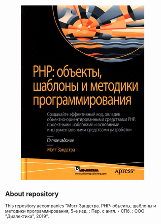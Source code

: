 <p align="center"><img src="icon.jpg" width="400"></p>

## About repository

This repository accompanies "Мэтт Зандстра. PHP: объекты, шаблоны и методики программирования, 5-е изд. : 
Пер. с англ. - СПб. : ООО "Диалектика", 2019".